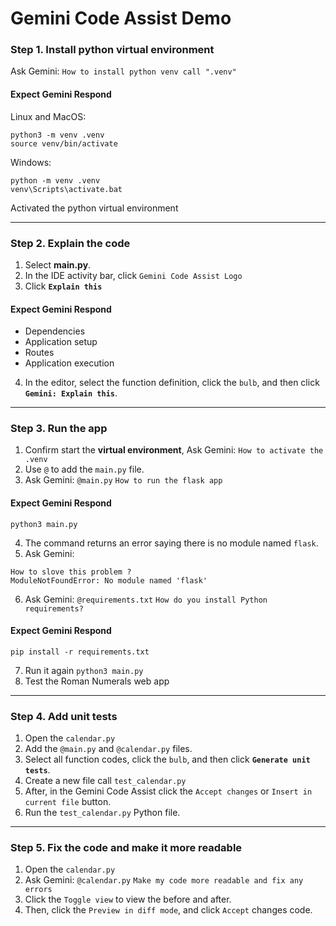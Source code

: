 # Gemini Code Assist Demo

### Step 1. Install python virtual environment
Ask Gemini: `How to install python venv call ".venv"`
#### Expect Gemini Respond
Linux and MacOS:
```shell
python3 -m venv .venv
source venv/bin/activate
```
Windows:
```shell
python -m venv .venv
venv\Scripts\activate.bat
```
Activated the python virtual environment

---
### Step 2. Explain the code
1. Select **main.py**.
2. In the IDE activity bar, click `Gemini Code Assist Logo`
3. Click **`Explain this`**
#### Expect Gemini Respond
- Dependencies
- Application setup
- Routes
- Application execution
4. In the editor, select the function definition, click the `bulb`, and then click **`Gemini: Explain this`**.

---
### Step 3. Run the app
1. Confirm start the **virtual environment**, Ask Gemini: `How to activate the .venv`
2. Use `@` to add the `main.py` file.
3. Ask Gemini: `@main.py` `How to run the flask app`
#### Expect Gemini Respond
<!-- Linux and MacOS: -->
```shell
python3 main.py
```
<!-- Windows:
```shell
python main.py
``` -->
4. The command returns an error saying there is no module named `flask`.
5. Ask Gemini: 
```
How to slove this problem ?
ModuleNotFoundError: No module named 'flask'
```
6. Ask Gemini: `@requirements.txt` `How do you install Python requirements?`
#### Expect Gemini Respond
```shell
pip install -r requirements.txt
```
7. Run it again `python3 main.py`
8. Test the Roman Numerals web app

---
### Step 4. Add unit tests
1. Open the `calendar.py`
2. Add the `@main.py` and `@calendar.py` files.
3. Select all function codes, click the `bulb`, and then click **`Generate unit tests`**.
4. Create a new file call `test_calendar.py`
5. After, in the Gemini Code Assist click the `Accept changes` or `Insert in current file` button.
6. Run the `test_calendar.py` Python file.

---
### Step 5. Fix the code and make it more readable
1. Open the `calendar.py`
2. Ask Gemini: `@calendar.py` `Make my code more readable and fix any errors`
3. Click the `Toggle view` to view the before and after.
4. Then, click the `Preview in diff mode`, and click `Accept` changes code.


